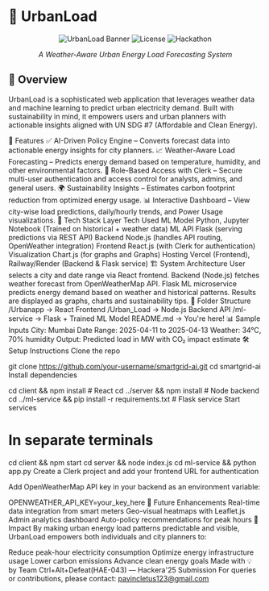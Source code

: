 # 🔋 UrbanLoad

<div align="center">

![UrbanLoad Banner](https://img.shields.io/badge/UrbanLoad-Weather--Aware%20Energy%20Forecasting-blue)
![License](https://img.shields.io/badge/License-MIT-green)
![Hackathon](https://img.shields.io/badge/Hackathon-Hackera'25-orange)

_A Weather-Aware Urban Energy Load Forecasting System_

</div>

## 📝 Overview

UrbanLoad is a sophisticated web application that leverages weather data and machine learning to predict urban electricity demand. Built with sustainability in mind, it empowers users and urban planners with actionable insights aligned with UN SDG #7 (Affordable and Clean Energy).

🚀 Features
✅ AI-Driven Policy Engine – Converts forecast data into actionable energy insights for city planners.
📈 Weather-Aware Load Forecasting – Predicts energy demand based on temperature, humidity, and other environmental factors.
🔐 Role-Based Access with Clerk – Secure multi-user authentication and access control for analysts, admins, and general users.
🌍 Sustainability Insights – Estimates carbon footprint reduction from optimized energy usage.
📊 Interactive Dashboard – View city-wise load predictions, daily/hourly trends, and Power Usage visualizations.
🧠 Tech Stack
Layer Tech Used
ML Model Python, Jupyter Notebook (Trained on historical + weather data)
ML API Flask (serving predictions via REST API)
Backend Node.js (handles API routing, OpenWeather integration)
Frontend React.js (with Clerk for authentication)
Visualization Chart.js (for graphs and Graphs)
Hosting Vercel (Frontend), Railway/Render (Backend & Flask service)
🏗️ System Architecture
User selects a city and date range via React frontend.
Backend (Node.js) fetches weather forecast from OpenWeatherMap API.
Flask ML microservice predicts energy demand based on weather and historical patterns.
Results are displayed as graphs, charts and sustainability tips.
📂 Folder Structure
/Urbanapp → React Frontend
/Urban_Load → Node.js Backend API
/ml-service → Flask + Trained ML Model
README.md → You're here!
📊 Sample Inputs
City: Mumbai
Date Range: 2025-04-11 to 2025-04-13
Weather: 34°C, 70% humidity
Output: Predicted load in MW with CO₂ impact estimate
🛠️ Setup Instructions
Clone the repo

git clone https://github.com/your-username/smartgrid-ai.git
cd smartgrid-ai
Install dependencies

cd client && npm install # React
cd ../server && npm install # Node backend
cd ../ml-service && pip install -r requirements.txt # Flask service
Start services

# In separate terminals

cd client && npm start
cd server && node index.js
cd ml-service && python app.py
Create a Clerk project and add your frontend URL for authentication

Add OpenWeatherMap API key in your backend as an environment variable:

OPENWEATHER_API_KEY=your_key_here
🧪 Future Enhancements
Real-time data integration from smart meters
Geo-visual heatmaps with Leaflet.js
Admin analytics dashboard
Auto-policy recommendations for peak hours
🌱 Impact
By making urban energy load patterns predictable and visible, UrbanLoad empowers both individuals and city planners to:

Reduce peak-hour electricity consumption
Optimize energy infrastructure usage
Lower carbon emissions
Advance clean energy goals
Made with 💡 by Team Ctrl+Alt+Defeat(HAE-043) — Hackera'25 Submission
For queries or contributions, please contact: pavincletus123@gmail.com
